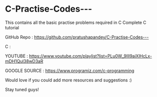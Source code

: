 # C-Practise-Codes---
This contains all the basic practise problems required in C
Complete C tutorial

GitHub Repo : https://github.com/pratushapandey/C-Practise-Codes---

C :

YOUTUBE : https://www.youtube.com/playlist?list=PLu0W_9lII9aiXlHcLx-mDH1Qul38wD3aR

GOOGLE SOURCE : https://www.programiz.com/c-programming

Would love if you could add more resources and suggestions :) 

Stay tuned guys!
